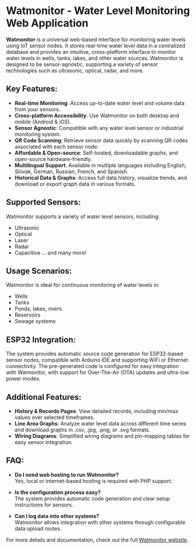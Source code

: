 # Watmonitor - Water Level Monitoring Web Application

**Watmonitor** is a universal web-based interface for monitoring water levels using IoT sensor nodes. It stores real-time water level data in a centralized database and provides an intuitive, cross-platform interface to monitor water levels in wells, tanks, lakes, and other water sources. Watmonitor is designed to be sensor-agnostic, supporting a variety of sensor technologies such as ultrasonic, optical, radar, and more.

## Key Features:
- **Real-time Monitoring**: Access up-to-date water level and volume data from your sensors.
- **Cross-platform Accessibility**: Use Watmonitor on both desktop and mobile (Android & iOS).
- **Sensor Agnostic**: Compatible with any water level sensor or industrial monitoring system.
- **QR Code Scanning**: Retrieve sensor data quickly by scanning QR codes associated with each sensor node.
- **Affordable & Open-source**: Self-hosted, downloadable graphs, and open-source hardware-friendly.
- **Multilingual Support**: Available in multiple languages including English, Slovak, German, Russian, French, and Spanish.
- **Historical Data & Graphs**: Access full data history, visualize trends, and download or export graph data in various formats.

## Supported Sensors:
Watmonitor supports a variety of water level sensors, including:
- Ultrasonic
- Optical
- Laser
- Radar
- Capacitive
... and many more!

## Usage Scenarios:
Watmonitor is ideal for continuous monitoring of water levels in:
- Wells
- Tanks
- Ponds, lakes, rivers
- Reservoirs
- Sewage systems

## ESP32 Integration:
The system provides automatic source code generation for ESP32-based sensor nodes, compatible with Arduino IDE and supporting WiFi or Ethernet connectivity. The pre-generated code is configured for easy integration with Watmonitor, with support for Over-The-Air (OTA) updates and ultra-low power modes.

## Additional Features:
- **History & Records Pages**: View detailed records, including min/max values over selected timeframes.
- **Line Area Graphs**: Analyze water level data across different time series and download graphs in .csv, .jpg, .png, or .svg formats.
- **Wiring Diagrams**: Simplified wiring diagrams and pin-mapping tables for easy sensor integration.

## FAQ:
- **Do I need web hosting to run Watmonitor?**  
  Yes, local or internet-based hosting is required with PHP support.
  
- **Is the configuration process easy?**  
  The system provides automatic code generation and clear setup instructions for sensors.
  
- **Can I log data into other systems?**  
  Watmonitor allows integration with other systems through configurable data upload routes.

For more details and documentation, check out the full [Watmonitor website](#).
